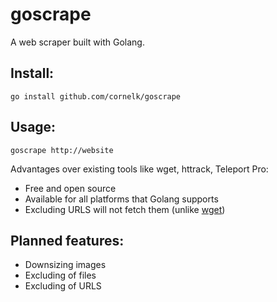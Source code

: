# goscrape

A web scraper built with Golang.

## Install:

```
go install github.com/cornelk/goscrape
```

## Usage:
```
goscrape http://website
```

Advantages over existing tools like wget, httrack, Teleport Pro:
* Free and open source
* Available for all platforms that Golang supports
* Excluding URLS will not fetch them (unlike [wget](http://savannah.gnu.org/bugs/?20808))

## Planned features:

* Downsizing images
* Excluding of files
* Excluding of URLS
